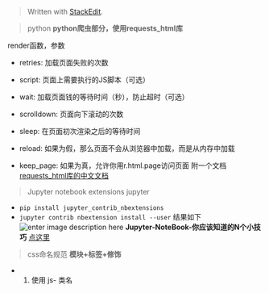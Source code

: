 


> Written with [StackEdit](https://stackedit.io/).
> 

>python
**python爬虫部分，使用requests_html库**

render函数，参数
-   retries: 加载页面失败的次数
    
-   script: 页面上需要执行的JS脚本（可选）
    
-   wait: 加载页面钱的等待时间（秒），防止超时（可选）
    
-   scrolldown: 页面向下滚动的次数
    
-   sleep: 在页面初次渲染之后的等待时间
    
-   reload: 如果为假，那么页面不会从浏览器中加载，而是从内存中加载
    
-   keep_page: 如果为真，允许你用r.html.page访问页面
附一个文档[requests_html库的中文文档](https://cncert.github.io/requests-html-doc-cn/#/?id=%E5%AE%89%E8%A3%85)

> Jupyter notebook extensions 
> jupyter

 - `pip install jupyter_contrib_nbextensions`
 - `jupyter contrib nbextension install --user`
 结果如下
 ![enter image description here](https://images2017.cnblogs.com/blog/1236696/201711/1236696-20171118235820968-1230347551.png)
**Jupyter-NoteBook-你应该知道的N个小技巧**
[点这里](https://www.jianshu.com/p/a85bc2a8fa56)
	 

> css命名规范
**模块+标签+修饰**

 - 1. 使用 js- 类名

<!--stackedit_data:
eyJoaXN0b3J5IjpbMTA4MjU2MDQ0N119
-->